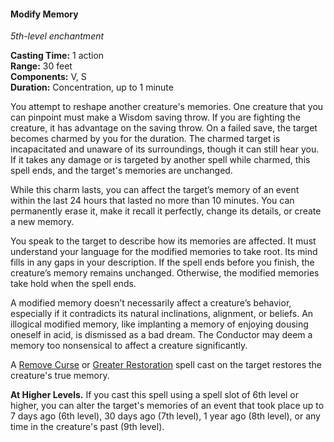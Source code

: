 #### Modify Memory
<!-- markdownlint-disable link-image-reference-definitions -->
[_metadata_:spell_name]:- "Modify Memory"
[_metadata_:spell_level]:- "5"
[_metadata_:spell_school]:- "enchantment"
[_metadata_:ritual]:- "false"
[_metadata_:casting_time_amount]:- "1"
[_metadata_:casting_time_unit]:- "action"
[_metadata_:range]:- "30 feet"
[_metadata_:target]:- "one creature"
[_metadata_:components_verbal]:- "true"
[_metadata_:components_somatic]:- "true"
[_metadata_:components_material]:- "false"
[_metadata_:duration]:- "1 minute"
[_metadata_:concentration]:- "true"
[_metadata_:saving_throw]:- "Wisdom"
[_metadata_:saving_throw_success]:- "avoids_effect"
[_metadata_:compared_to_wotc_srd_5.1]:- "mechanics_same_wording_different"
[_metadata_:compared_to_a5e_srd]:- "mechanics_different_wording_different"
<!-- markdownlint-disable-next-line no-emphasis-as-heading -->
_5th-level enchantment_

**Casting Time:** 1 action \
**Range:** 30 feet \
**Components:** V, S \
**Duration:** Concentration, up to 1 minute

You attempt to reshape another creature's memories.
One creature that you can pinpoint must make a Wisdom saving throw.
If you are fighting the creature, it has advantage on the saving throw.
On a failed save, the target becomes charmed by you for the duration.
The charmed target is incapacitated and unaware of its surroundings, though it can still hear you.
If it takes any damage or is targeted by another spell while charmed, this spell ends, and the target's memories are unchanged.

While this charm lasts, you can affect the target’s memory of an event within the last 24 hours that lasted no more than 10 minutes.
You can permanently erase it, make it recall it perfectly, change its details, or create a new memory.

You speak to the target to describe how its memories are affected.
It must understand your language for the modified memories to take root.
Its mind fills in any gaps in your description.
If the spell ends before you finish, the creature’s memory remains unchanged.
Otherwise, the modified memories take hold when the spell ends.

A modified memory doesn’t necessarily affect a creature’s behavior, especially if it contradicts its natural inclinations, alignment, or beliefs.
An illogical modified memory, like implanting a memory of enjoying dousing oneself in acid, is dismissed as a bad dream.
The Conductor may deem a memory too nonsensical to affect a creature significantly.

A [Remove Curse](#Remove_Curse_remove_curse) or [Greater Restoration](#Greater_Restoration_greater_restoration) spell cast on the target restores the creature's true memory.

**At Higher Levels.**
If you cast this spell using a spell slot of 6th level or higher, you can alter the target's memories of an event that took place up to 7 days ago (6th level), 30 days ago (7th level), 1 year ago (8th level), or any time in the creature's past (9th level).
